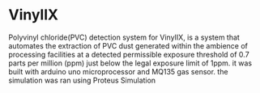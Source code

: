 # VinyllX
Polyvinyl chloride(PVC) detection system for VinyIIX, is a system that automates the extraction of PVC dust generated within the ambience of processing facilities at a detected permissible exposure threshold of 0.7 parts per million (ppm) just below the legal exposure limit of 1ppm. it was built with arduino uno microprocessor and MQ135 gas sensor. the simulation was ran using Proteus Simulation
